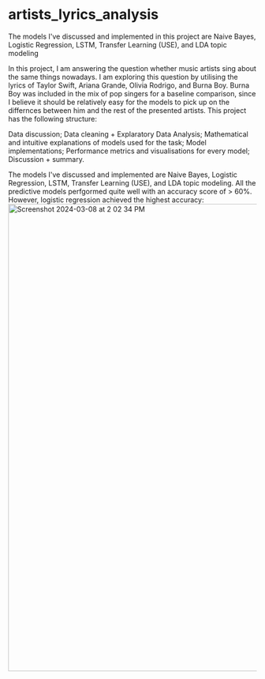 # artists_lyrics_analysis
The models I've discussed and implemented in this project are Naive Bayes, Logistic Regression, LSTM, Transfer Learning (USE), and LDA topic modeling

In this project, I am answering the question whether music artists sing about the same things nowadays. I am exploring this question by utilising the lyrics of Taylor Swift, Ariana Grande, Olivia Rodrigo, and Burna Boy. Burna Boy was included in the mix of pop singers for a baseline comparison, since I believe it should be relatively easy for the models to pick up on the differnces between him and the rest of the presented artists. This project has the following structure:

Data discussion;
Data cleaning + Explaratory Data Analysis;
Mathematical and intuitive explanations of models used for the task;
Model implementations;
Performance metrics and visualisations for every model;
Discussion + summary.

The models I've discussed and implemented are Naive Bayes, Logistic Regression, LSTM, Transfer Learning (USE), and LDA topic modeling. All the predictive models perfgormed quite well with an accuracy score of > 60%. However, logistic regression achieved the highest accuracy:
<img width="947" alt="Screenshot 2024-03-08 at 2 02 34 PM" src="https://github.com/miraslavats/artists_lyrics_analysis/assets/112869592/7038e248-6e2b-45f8-ae86-4a8504223157">

